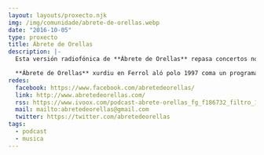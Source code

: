 ```yaml
---
layout: layouts/proxecto.njk
img: /img/comunidade/abrete-de-orellas.webp
date: "2016-10-05"
type: proxecto
title: Ábrete de Orellas
description: |-
  Esta versión radiofónica de **Ábrete de Orellas** repasa concertos no país, novidades discográficas que chegan á redacción orelluda e recupera cancións do pasado máis ou menos recente.

  **Ábrete de Orellas** xurdiu en Ferrol aló polo 1997 coma un programa radiofónico e foi crecendo a carón do seu director Pepe Cunha. Ao tempo que espallaba a súa faceta de comentarista musical por diversos medios (Radio Kaos, Rádio FilispiM, Diario de Ferrol, Radio Fene, De troula, Xornal de Galicia, TVG … ). En 2003 creou [www.abretedeorellas.com](http://www.abretedeorellas.com/), portal especializado en música e concertos na Galiza. Cunha atención especial a artistas, salas e produtoras do país, non pretende crear tendencias, senón divulgar, ser un punto de encontro das diferentes propostas. Máis de 2300 seareir@s en facebook e máis de 20000 visitas no último ano animan a seguir mellorando.
redes:
  facebook: https://www.facebook.com/abretedeorellas/
  link: http://www.abretedeorellas.com/
  rss: https://www.ivoox.com/podcast-abrete-orellas_fg_f186732_filtro_1.xml
  mail: mailto:abretedeorellas@gmail.com
  twitter: https://twitter.com/abretedeorellas
tags:
  - podcast
  - musica
---
```

